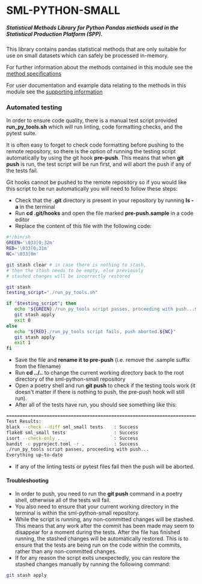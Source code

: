 # SML-PYTHON-SMALL

##### Statistical Methods Library for Python Pandas methods used in the **S**tatistical **P**roduction **P**latform (SPP).

This library contains pandas statistical methods that are only suitable for use on small datasets which can safely be processed in-memory.

For further information about the methods contained in this module see the [method specifications](https://github.com/ONSdigital/Statistical-Method-Specifications)

For user documentation and example data relating to the methods in this module see the [supporting information](https://github.com/ONSdigital/sml-supporting-info)

### Automated testing
In order to ensure code quality, there is a manual test script provided __run_py_tools.sh__ which will run linting, code formatting checks, and the pytest suite. 

It is often easy to forget to check code formatting before pushing to the remote repository, so there is the option of running the testing script automatically by using the git hook __pre-push__. This means that when __git push__ is run, the test script will be run first, and will abort the push if any of the tests fail.

Git hooks cannot be pushed to the remote repository so if you would like this script to be run automatically you will need to follow these steps:

 - Check that the __.git__ directory is present in your repository by running __ls -a__ in the terminal
 - Run __cd .git/hooks__ and open the file marked __pre-push.sample__ in a code editor
 - Replace the content of this file with the following code:
 ```bash
#!/bin/sh
GREEN='\033[0;32m'
RED='\033[0;31m'
NC='\033[0m'

git stash clear # in case there is nothing to stash,
# then the stash needs to be empty, else previously 
# stashed changes will be incorrectly restored

git stash
testing_script="./run_py_tools.sh"

if "$testing_script"; then
    echo "${GREEN}./run_py_tools script passes, proceeding with push...${NC}"
    git stash apply
    exit 0
else
    echo "${RED}./run_py_tools script fails, push aborted.${NC}"
    git stash apply
    exit 1
fi

```
- Save the file and __rename it to pre-push__ (i.e. remove the .sample suffix from the filename)
- Run __cd ../..__ to change the current working directory back to the root directory of the sml-python-small repository
- Open a poetry shell and run __git push__ to check if the testing tools work (it doesn't matter if there is nothing to push, the pre-push hook will still run).
- After all of the tests have run, you should see something like this:
```bash
================================================================================= 443 passed in 12.58s ==================================================================================
Test Results:
black --check --diff sml_small tests    : Success
flake8 sml_small tests                  : Success
isort --check-only .                    : Success
bandit -c pyproject.toml -r .           : Success
./run_py_tools script passes, proceeding with push...
Everything up-to-date
```
- If any of the linting tests or pytest files fail then the push will be aborted.

#### Troubleshooting
 - In order to push, you need to run the __git push__ command in a poetry shell, otherwise all of the tests will fail.
 - You also need to ensure that your current working directory in the terminal is within the sml-python-small repository.
 - While the script is running, any non-committed changes will be stashed. This means that any work after the commit has been made may seem to disappear for a moment during the tests. After the file has finished running, the stashed changes will be automatically restored. This is to ensure that the tests are being run on the code within the commits, rather than any non-committed changes.
 - If for any reason the script exits unexpectedly, you can restore the stashed changes manually by running the following command:
```bash
git stash apply
```